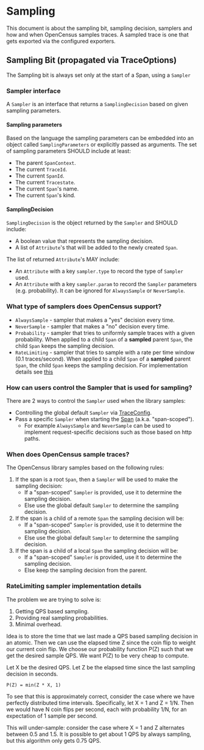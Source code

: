 # Sampling

This document is about the sampling bit, sampling decision, samplers and how and when
OpenCensus samples traces. A sampled trace is one that gets exported via the configured
exporters.

## Sampling Bit (propagated via TraceOptions)

The Sampling bit is always set only at the start of a Span, using a `Sampler`

### Sampler interface
A `Sampler` is an interface that returns a `SamplingDecision` based on given sampling parameters.

#### Sampling parameters
Based on the language the sampling parameters can be embedded into an object called
`SamplingParameters` or explicitly passed as arguments. The set of sampling parameters SHOULD
include at least:
* The parent `SpanContext`.
* The current `TraceId`.
* The current `SpanId`.
* The current `Tracestate`.
* The current `Span`'s name.
* The current `Span`'s kind.

#### SamplingDecision
`SamplingDecision` is the object returned by the `Sampler` and SHOULD include:
* A boolean value that represents the sampling decision.
* A list of `Attribute`'s that will be added to the newly created `Span`.

The list of returned `Attribute`'s MAY include:
* An `Attribute` with a key `sampler.type` to record the type of `Sampler` used.
* An `Attribute` with a key `sampler.param` to record the `Sampler` parameters (e.g. probability).
It can be ignored for `AlwaysSample` or `NeverSample`.

### What type of samplers does OpenCensus support?
* `AlwaysSample` - sampler that makes a "yes" decision every time.
* `NeverSample` - sampler that makes a "no" decision every time.
* `Probability` - sampler that tries to uniformly sample traces with a given probability. When 
applied to a child `Span` of a **sampled** parent `Span`, the child `Span` keeps the sampling
decision.
* `RateLimiting` - sampler that tries to sample with a rate per time window (0.1 traces/second). 
When applied to a child `Span` of a **sampled** parent `Span`, the child `Span` keeps the sampling 
decision. For implementation details see [this](#ratelimiting-sampler-implementation-details)

### How can users control the Sampler that is used for sampling?
There are 2 ways to control the `Sampler` used when the library samples:
* Controlling the global default `Sampler` via [TraceConfig](https://github.com/census-instrumentation/opencensus-specs/blob/master/trace/TraceConfig.md).
* Pass a specific `Sampler` when starting the [Span](https://github.com/census-instrumentation/opencensus-specs/blob/master/trace/Span.md)
(a.k.a. "span-scoped").
  * For example `AlwaysSample` and `NeverSample` can be used to implement request-specific 
  decisions such as those based on http paths.

### When does OpenCensus sample traces?
The OpenCensus library samples based on the following rules:
1. If the span is a root `Span`, then a `Sampler` will be used to make the sampling decision:
   * If a "span-scoped" `Sampler` is provided, use it to determine the sampling decision.
   * Else use the global default `Sampler` to determine the sampling decision.
2. If the span is a child of a remote `Span` the sampling decision will be:
   * If a "span-scoped" `Sampler` is provided, use it to determine the sampling decision.
   * Else use the global default `Sampler` to determine the sampling decision.
3. If the span is a child of a local `Span` the sampling decision will be:
   * If a "span-scoped" `Sampler` is provided, use it to determine the sampling decision.
   * Else keep the sampling decision from the parent.

### RateLimiting sampler implementation details
The problem we are trying to solve is:
1. Getting QPS based sampling.
2. Providing real sampling probabilities.
3. Minimal overhead.

Idea is to store the time that we last made a QPS based sampling decision in an atomic. Then we can
use the elapsed time Z since the coin flip to weight our current coin flip. We choose our
probability function P(Z) such that we get the desired sample QPS. We want P(Z) to be very
cheap to compute.

Let X be the desired QPS. Let Z be the elapsed time since the last sampling decision in seconds.
```
P(Z) = min(Z * X, 1)
```

To see that this is approximately correct, consider the case where we have perfectly distributed
time intervals. Specifically, let X = 1 and Z = 1/N. Then we would have N coin flips per second,
each with probability 1/N, for an expectation of 1 sample per second.

This will under-sample: consider the case where X = 1 and Z alternates between 0.5 and 1.5. It is
possible to get about 1 QPS by always sampling, but this algorithm only gets 0.75 QPS.
